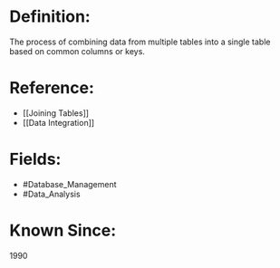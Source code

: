 

# Definition:
The process of combining data from multiple tables into a single table based on common columns or keys.

# Reference:
- [[Joining Tables]]
- [[Data Integration]]

# Fields: 
- #Database_Management
- #Data_Analysis

# Known Since:
1990

